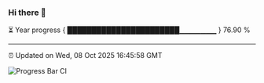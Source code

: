 ### Hi there 👋

⏳ Year progress { ███████████████████████▁▁▁▁▁▁▁ } 76.90 %

---

⏰ Updated on Wed, 08 Oct 2025 16:45:58 GMT

![Progress Bar CI](https://github.com/IshwaranRudhara/GIT-ACTION/workflows/Progress%20Bar%20CI/badge.svg)
